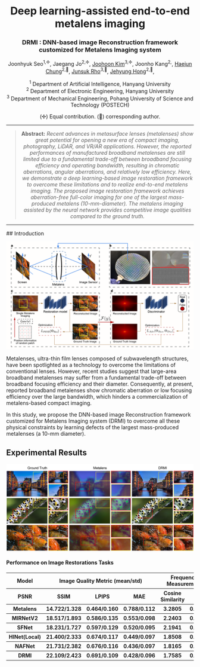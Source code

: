 <div align="center">
<h1> Deep learning-assisted end-to-end metalens imaging </h1>
<h3> DRMI : DNN-based image Reconstruction framework customized for Metalens Imaging system </h3>

Joonhyuk Seo<sup>1,✢</sup>,
Jaegang Jo<sup>2,✢</sup>,
[Joohoon Kim](https://scholar.google.com/citations?hl=en&user=tRNVtewAAAAJ)<sup>3,✢</sup>,
Joonho Kang<sup>2,</sup>, 
[Haejun Chung](https://scholar.google.com/citations?user=O-oZnIwAAAAJ)<sup>2,📧</sup>,
[Junsuk Rho](https://scholar.google.com/citations?user=jdNQRH8AAAAJ)<sup>3,📧</sup>,
[Jehyung Hong](https://scholar.google.com/citations?user=7axCcBkAAAAJ)<sup>2,📧</sup>,

<sup>1</sup> Department of Artificial Intelligence, Hanyang University\
<sup>2</sup> Department of Electronic Engineering, Hanyang University\
<sup>3</sup> Department of Mechanical Engineering, Pohang University of Science and Technology (POSTECH)

(✢) Equal contribution.
(📧) corresponding author.

<hr />

> **Abstract:** *Recent advances in metasurface lenses (metalenses) show great potential for opening a new era of compact imaging, photography, LiDAR, and VR/AR applications. However, the reported performances of manufactured broadband metalenses are still limited due to a fundamental trade-off between broadband focusing efficiency and operating bandwidth, resulting in chromatic aberrations, angular aberrations, and relatively low efficiency. Here, we demonstrate a deep learning-based image restoration framework to overcome these limitations and to realize end-to-end metalens imaging. The proposed image restoration framework achieves aberration-free full-color imaging for one of the largest mass-produced metalens (10-mm-diameter). The metalens imaging assisted by the neural network provides competitive image qualities compared to the ground truth.* 
<hr />
</div>
## Introduction

![](figures/Fig1.png)

Metalenses, ultra-thin film lenses composed of subwavelength structures, have been spotlighted as a technology to overcome the limitations of conventional lenses. However, recent studies suggest that large-area broadband metalenses may suffer from a fundamental trade-off between broadband focusing efficiency and their diameter. Consequently, at present, reported broadband metalenses show chromatic aberration or low focusing efficiency over the large bandwidth, which hinders a commercialization of metalens-based compact imaging.

In this study, we propose the DNN-based image Reconstruction framework customized for Metalens Imaging system (DRMI) to overcome all these physical constraints by learning defects of the largest mass-produced metalenses (a 10-mm diameter).

## Experimental Results

![](figures/qualitative_results.png)

#### Performance on Image Restorations Tasks
<table class="tg">
<thead>
  <tr>
    <th class="tg-c3ow" rowspan="2"> Model </th>
    <th class="tg-c3ow" colspan="3" align="center">Image Quality Metric (mean/std)</th>
    <th class="tg-c3ow" colspan="2" align="center">Frequency Measurement</th>
  </tr>
</thead>
<tbody>
  <tr>
    <th class="tg-c3ow" colspan="1" align="center">PSNR</th>
    <th class="tg-c3ow" colspan="1" align="center">SSIM</th>
    <th class="tg-c3ow" colspan="1" align="center">LPIPS</th>
    <th class="tg-c3ow" colspan="1" align="center">MAE</th>
    <th class="tg-c3ow" colspan="1" align="center">Cosine Similarity</th>
  </tr>
  <tr>
    <th class="tg-c3ow" colspan="1" align="center">Metalens</th>
    <th class="tg-c3ow" colspan="1" align="center">14.722/1.328</th>
    <th class="tg-c3ow" colspan="1" align="center">0.464/0.160</th>
    <th class="tg-c3ow" colspan="1" align="center">0.788/0.112</th>
    <th class="tg-c3ow" colspan="1" align="center">3.2805</th>
    <th class="tg-c3ow" colspan="1" align="center">0.6394</th>
  </tr>
  <tr>
    <th class="tg-c3ow" colspan="1" align="center">MIRNetV2</th>
    <th class="tg-c3ow" colspan="1" align="center">18.517/1.893</th>
    <th class="tg-c3ow" colspan="1" align="center">0.586/0.135</th>
    <th class="tg-c3ow" colspan="1" align="center">0.553/0.098</th>
    <th class="tg-c3ow" colspan="1" align="center">2.2403</th>
    <th class="tg-c3ow" colspan="1" align="center">0.6445</th>
  </tr>
  <tr>
    <th class="tg-c3ow" colspan="1" align="center">SFNet</th>
    <th class="tg-c3ow" colspan="1" align="center">18.231/1.727</th>
    <th class="tg-c3ow" colspan="1" align="center">0.597/0.129</th>
    <th class="tg-c3ow" colspan="1" align="center">0.520/0.095</th>
    <th class="tg-c3ow" colspan="1" align="center">2.1941</th>
    <th class="tg-c3ow" colspan="1" align="center">0.6460</th>
  </tr>
  <tr>
    <th class="tg-c3ow" colspan="1" align="center">HINet(Local)</th>
    <th class="tg-c3ow" colspan="1" align="center">21.400/2.333</th>
    <th class="tg-c3ow" colspan="1" align="center">0.674/0.117</th>
    <th class="tg-c3ow" colspan="1" align="center">0.449/0.097</th>
    <th class="tg-c3ow" colspan="1" align="center">1.8508</th>
    <th class="tg-c3ow" colspan="1" align="center">0.6563</th>
  </tr>
  <tr>
    <th class="tg-c3ow" colspan="1" align="center">NAFNet</th>
    <th class="tg-c3ow" colspan="1" align="center">21.731/2.382</th>
    <th class="tg-c3ow" colspan="1" align="center">0.676/0.116</th>
    <th class="tg-c3ow" colspan="1" align="center">0.436/0.097</th>
    <th class="tg-c3ow" colspan="1" align="center">1.8165</th>
    <th class="tg-c3ow" colspan="1" align="center">0.6555</th>
  </tr>
  <tr>
    <th class="tg-c3ow" colspan="1" align="center">DRMI</th>
    <th class="tg-c3ow" colspan="1" align="center">22.109/2.423</th>
    <th class="tg-c3ow" colspan="1" align="center">0.691/0.109</th>
    <th class="tg-c3ow" colspan="1" align="center">0.428/0.096</th>
    <th class="tg-c3ow" colspan="1" align="center">1.7585</th>
    <th class="tg-c3ow" colspan="1" align="center">0.6589</th>
  </tr>
</tbody>
</table>
